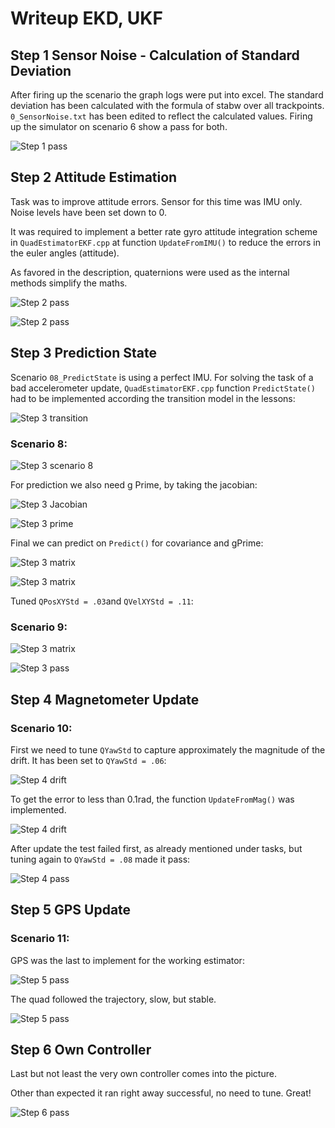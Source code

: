 # Writeup EKD, UKF

## Step 1 Sensor Noise - Calculation of Standard Deviation

After firing up the scenario the graph logs were put into excel. The standard deviation has been calculated with the formula of stabw over all trackpoints.
`0_SensorNoise.txt` has been edited to reflect the calculated values.
Firing up the simulator on scenario 6 show a pass for both.

![Step 1 pass](images/step1.PNG)

## Step 2 Attitude Estimation

Task was to improve attitude errors. Sensor for this time was IMU only. Noise levels have been set down to 0.

It was required to implement a better rate gyro attitude integration scheme in `QuadEstimatorEKF.cpp` at function `UpdateFromIMU()` to reduce the errors in the euler angles (attitude).

As favored in the description, quaternions were used as the internal methods simplify the maths.

![Step 2 pass](images/step2_code.PNG)

![Step 2 pass](images/step2.PNG)


## Step 3 Prediction State

Scenario `08_PredictState` is using a perfect IMU. For solving the task of a bad accelerometer update, `QuadEstimatorEKF.cpp` function `PredictState()` had to be implemented according the transition model in the lessons:

![Step 3 transition](images/step3_transition_model.PNG)

### Scenario 8:

![Step 3 scenario 8](images/step3_scenario8.PNG)

For prediction we also need g Prime, by taking the jacobian:

![Step 3 Jacobian](images/step3_jacobian.PNG)

![Step 3 prime](images/step3_code_prime.PNG)

Final we can predict on `Predict()` for covariance and gPrime:

![Step 3 matrix](images/step3_predict.PNG)

![Step 3 matrix](images/step3_matrix.PNG)

Tuned `QPosXYStd = .03`and `QVelXYStd = .11`:

### Scenario 9:

![Step 3 matrix](images/step3_scenario9_tune.PNG)

![Step 3 pass](images/step3.PNG)

## Step 4 Magnetometer Update

### Scenario 10:

First we need to tune `QYawStd` to capture approximately the magnitude of the drift.
It has been set to `QYawStd = .06`:

![Step 4 drift](images/step4_drift.PNG)

To get the error to less than 0.1rad, the function `UpdateFromMag()` was implemented.

![Step 4 drift](images/step4_code_update.PNG)

After update the test failed first, as already mentioned under tasks, but tuning again to `QYawStd = .08` made it pass:

![Step 4 pass](images/step4.PNG)

## Step 5 GPS Update

### Scenario 11:
GPS was the last to implement for the working estimator:

![Step 5 pass](images/step5_code.PNG)

The quad followed the trajectory, slow, but stable.

![Step 5 pass](images/step5_pass.PNG)

## Step 6 Own Controller

Last but not least the very own controller comes into the picture.

Other than expected it ran right away successful, no need to tune. Great!

![Step 6 pass](images/step6_pass.PNG)